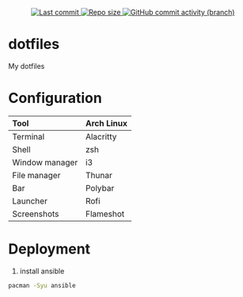 <div align="center">
    <p>
        <a href="/">
            <img alt="Last commit" src="https://img.shields.io/github/last-commit/Ganji00/dotfiles?color=C3E88D&style=for-the-badge"/>
        </a>
        <a href="/">
            <img alt="Repo size" src="https://img.shields.io/github/repo-size/Ganji00/dotfiles?color=FF5370&style=for-the-badge"/>
        </a>
        <a href="/">
            <img alt="GitHub commit activity (branch)" src="https://img.shields.io/github/commit-activity/t/Ganji00/dotfiles?style=for-the-badge&color=%2382AAFF">
        </a>
    </p>
</div>

# dotfiles
My dotfiles

# Configuration
| Tool | Arch Linux |
|:-----|:-----------|
| Terminal | Alacritty |
| Shell | zsh |
| Window manager | i3 |
| File manager | Thunar |
| Bar | Polybar |
| Launcher | Rofi |
| Screenshots | Flameshot |
# Deployment
1. install ansible
```bash
pacman -Syu ansible
```



##
